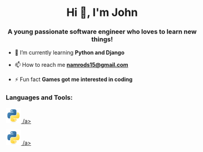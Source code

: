 <h1 align="center">Hi 👋, I'm John</h1>
<h3 align="center">A young passionate software engineer who loves to learn new things!</h3>

- 🌱 I’m currently learning **Python and Django**

- 📫 How to reach me **namrods15@gmail.com**

- ⚡ Fun fact **Games got me interested in coding**

<h3 align="left">Languages and Tools:</h3>
<p align="left">
  <a href="https://www.python.org" target="_blank" rel="noreferrer"> 
  <img src="https://raw.githubusercontent.com/devicons/devicon/master/icons/python/python-original.svg" alt="python" width="40" height="40"/> 
/a> 
</p>
<p align="left">
  <a href="https://www.djangoproject.com/" target="_blank" rel="noreferrer"> 
  <img src="https://raw.githubusercontent.com/devicons/devicon/master/icons/python/python-original.svg" alt="django" width="40" height="40"/> 
/a> 
</p>
